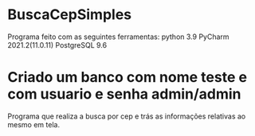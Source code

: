 # BuscaCepSimples

Programa feito com as seguintes ferramentas:
python 3.9
PyCharm 2021.2(11.0.11)
PostgreSQL 9.6
# Criado um banco com nome teste e com usuario e senha admin/admin

Programa que realiza a busca por cep e trás as informações relativas ao mesmo em tela.

